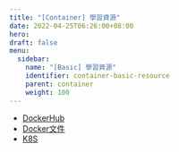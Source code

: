 ```yaml
---
title: "[Container] 學習資源"
date: 2022-04-25T06:26:00+08:00
hero: 
draft: false
menu:
  sidebar:
    name: "[Basic] 學習資源"
    identifier: container-basic-resource
    parent: container
    weight: 100
---
```

- [DockerHub](https://hub.docker.com/)
- [Docker文件](https://docs.docker.com/)
- [K8S](https://kubernetes.io/)